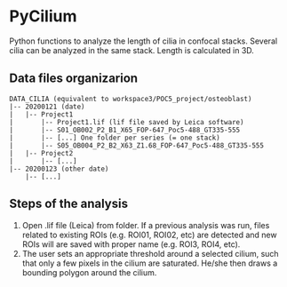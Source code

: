# PyCilium
Python functions to analyze the length of cilia in confocal stacks. Several cilia can be analyzed in the same stack. Length is calculated in 3D.

## Data files organizarion

    DATA_CILIA (equivalent to workspace3/POC5_project/osteoblast)
    |-- 20200121 (date)
    |   |-- Project1
    |       |-- Project1.lif (lif file saved by Leica software)
    |       |-- S01_OB002_P2_B1_X65_FOP-647_Poc5-488_GT335-555
    |       |-- [...] One folder per series (= one stack)
    |       |-- S05_OB004_P2_B2_X63_Z1.68_FOP-647_Poc5-488_GT335-555
    |   |-- Project2
    |       |-- [...]
    |-- 20200123 (other date)
        |-- [...]

## Steps of the analysis

1. Open .lif file (Leica) from folder. If a previous analysis was run, files related to existing ROIs (e.g. ROI01, ROI02, etc) are detected and new ROIs will are saved with proper name (e.g. ROI3, ROI4, etc).
2. The user sets an appropriate threshold around a selected cilium, such that only a few pixels in the cilium are saturated. He/she then draws a bounding polygon around the cilium.

